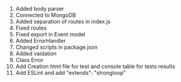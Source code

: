 1. Added body parser
2. Connected to MongoDB
3. Added separation of routes in index.js
4. Fixed routes
5. Fixed export in Event model
6. Added ErrorHandler
7. Changed scripts in package.json
8. Added vaidation
9. Class Error
10. Add Creation html file for test and console table for tests results
11. Add  ESLint and  add  "extends": "strongloop"
